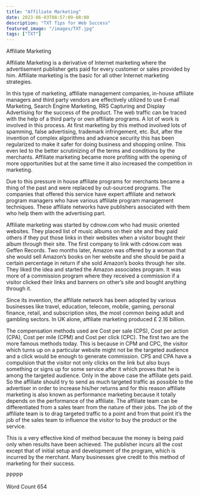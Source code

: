 ```yaml
---
title: "Affiliate Marketing"
date: 2023-06-03T08:57:09-08:00
description: "TXT Tips for Web Success"
featured_image: "/images/TXT.jpg"
tags: ["TXT"]
---
```


Affiliate Marketing

Affiliate Marketing is a derivative of Internet marketing where the advertisement publisher gets paid for every customer or sales provided by him. Affiliate marketing is the basic for all other Internet marketing strategies.  

In this type of marketing, affiliate management companies, in-house affiliate managers and third party vendors are effectively utilized to use E-mail Marketing, Search Engine Marketing, RRS Capturing and Display Advertising for the success of the product. The web traffic can be traced with the help of a third party or own affiliate programs. A lot of work is involved in this process. At first marketing by this method involved lots of spamming, false advertising, trademark infringement, etc. But, after the invention of complex algorithms and advance security this has been regularized to make it safer for doing business and shopping online. This even led to the better scrutinizing of the terms and conditions by the merchants. Affiliate marketing became more profiting with the opening of more opportunities but at the same time it also increased the competition in marketing. 

Due to this pressure in house affiliate programs for merchants became a thing of the past and were replaced by out-sourced programs. The companies that offered this service have expert affiliate and network program managers who have various affiliate program management techniques.  These affiliate networks have publishers associated with them who help them with the advertising part. 

Affiliate marketing was started by cdnow.com who had music oriented websites. They placed list of music albums on their site and they paid others if they put those links in their websites when a visitor bought their album through their site. The first company to link with cdnow.com was Geffen Records. Two months later, Amazon was offered by a woman that she would sell Amazon’s books on her website and she should be paid a certain percentage in return if she sold Amazon’s books through her site. They liked the idea and started the Amazon associates program. It was more of a commission program where they received a commission if a visitor clicked their links and banners on other’s site and bought anything through it. 

Since its invention, the affiliate network has been adopted by various businesses like travel, education, telecom, mobile, gaming, personal finance, retail, and subscription sites, the most common being adult and gambling sectors. In UK alone, affiliate marketing produced £ 2.16 billion. 

The compensation methods used are Cost per sale (CPS), Cost per action (CPA), Cost per mile (CPM) and Cost per click (CPC). The first two are the more famous methods today. This is because in CPM and CPC, the visitor which turns up on a particular website might not be the targeted audience and a click would be enough to generate commission. CPS and CPA have a compulsion that the visitor not only clicks on the link but also buys something or signs up for some service after it which proves that he is among the targeted audience. Only in the above case the affiliate gets paid. So the affiliate should try to send as much targeted traffic as possible to the advertiser in order to increase his/her returns and for this reason affiliate marketing is also known as performance marketing because it totally depends on the performance of the affiliate. The affiliate team can be differentiated from a sales team from the nature of their jobs. The job of the affiliate team is to drag targeted traffic to a point and from that 
point it’s the job of the sales team to influence the visitor to buy the product or the service. 

This is a very effective kind of method because the money is being paid only when results have been achieved. The publisher incurs all the cost except that of initial setup and development of the program, which is incurred by the merchant. Many businesses give credit to this method of marketing for their success. 

PPPPP

Word Count 654

